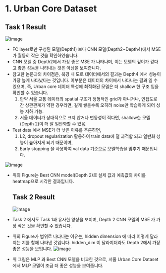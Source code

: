 # 1. Urban Core Dataset
  ## Task 1 Result 
  ![image](https://github.com/user-attachments/assets/ea82719a-2b31-4b1a-a89b-2a1008058229)
- FC layer로만 구성된 모델(Depth1) 보다 CNN 모델(Depth2~Depth4)에서 MSE 가 월등히 작은 것을 확인하였습니다.
- CNN 모델 중 Depth2에서 가장 좋은 MSE 가 나타나며, 이는 모델의 깊이가 깊다고 좋은 성능을 나타내는 것은 아님을 보여줍니다.
- 참고한 논문과의 차이점은, 북경 내 도로 데이터에서의 결과는 Depth4 에서 성능이 가장 높게 나타났다는 것입니다. 이부분은 데이터의 차이에서 나타나는 결과 일 수 있으며, 즉, Urban core 데이터 특성에 최적화된 모델은 더 shallow 한 구조 임을 확인할 수 있습니다. 
  1) 만약 서울 교통 데이터의 spatial 구조가 정형적인 grid가 아니거나, 인접도로 간 상관관계가 약한 경우라면, 깊게 쌓을수록 오히려 noise만 학습하게 되어 성능 저하 가능.
  2) 서울 데이터가 상대적으로 크지 않거나 변동성이 적다면, shallow한 모델(Depth 2)이 더 잘 일반화할 수 있음.
- Test data 에서 MSE가 더 낮은 이유를 추론하면,
  1) L2, dropout regularization 활용하여 train data에 덜 과적합 되고 일반화 성능이 높아지게 되기 때문이며,
  2) Early stopping 을 사용하여 val data 기준으로 모델학습을 멈추기 때문입니다.



![image](https://github.com/user-attachments/assets/5e72274b-4dd5-4d49-b7b1-b5a513ed6db8)
- 위의 Figure는 Best CNN model(Depth 2)로 실제 값과 예측값의 차이를 heatmap으로 시각한 결과입니다.


  ## Task 2 Result
  ![image](https://github.com/user-attachments/assets/672762be-6e76-4667-a003-6c161492e9a7)
- Task 2 에서도 Task 1과 유사한 양상을 보이며, Depth 2 CNN 모델의 MSE 가 가장 작은 것을 확인할 수 있습니다.
- 위의 Figure가 범위로 나타나는 이유는, hidden dimension 에 따라 어떻게 달라지는 지를 함께 나타낸 것입니다. hidden_dim 이 달라지더라도 Depth 2에서 가장 좋은 성능을 보입니다.
  ![image](https://github.com/user-attachments/assets/1e4b53fa-c791-45a9-9faf-a8912895bcc1)
- 위 그림은 MLP 과 Best CNN 모델을 비교한 것으로, 서울 Urban Core Dataset에서 MLP 모델이 조금 더 좋은 성능을 보여줍니다.
